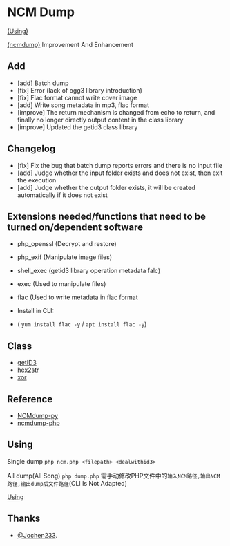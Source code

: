 # NCM Dump
[(Using)](https://github.com/airline12138/ncmdump_php#食用方法)

   [(ncmdump)](https://github.com/SomeBottle/ncm)
   Improvement And Enhancement

## Add
   * [add] Batch dump
   * [fix] Error (lack of ogg3 library introduction)
   * [fix] Flac format cannot write cover image
   * [add] Write song metadata in mp3, flac format
   * [improve] The return mechanism is changed from echo to return, and finally no longer directly output content in the class library
   * [improve] Updated the getid3 class library

## Changelog
   * [fix] Fix the bug that batch dump reports errors and there is no input file
   * [add] Judge whether the input folder exists and does not exist, then exit the execution
   * [add] Judge whether the output folder exists, it will be created automatically if it does not exist

## Extensions needed/functions that need to be turned on/dependent software
   * php_openssl (Decrypt and restore)
   * php_exif (Manipulate image files)

   * shell_exec (getid3 library operation metadata falc)
   * exec (Used to manipulate files)
   * flac (Used to write metadata in flac format 
   * Install in CLI:
   * ( `yum install flac -y` / `apt install flac -y`)

## Class
   * [getID3](https://github.com/JamesHeinrich/getID3)
   * [hex2str](https://www.cnblogs.com/wangluochong/p/11383000.html)
   * [xor](https://www.cnblogs.com/dannywang/p/5316768.html)

## Reference
   * [NCMdump-py](https://github.com/bolitao/ncm)  
   * [ncmdump-php](https://github.com/juzi5201314/ncmdump)

## Using
   Single dump `php ncm.php <filepath> <dealwithid3>`

   All dump(All Song) `php dump.php` 需手动修改PHP文件中的`输入NCM路径,输出NCM路径,输出dump后文件路径`(CLI Is Not Adapted)

   [Using](https://blog.qcmoe.com/program/ncmDump.html)

## Thanks
   * [@Jochen233](https://blog.qcmoe.com).
